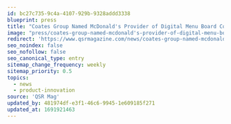```yaml
---
id: bc27c735-9c4a-4107-929b-9328addd3338
blueprint: press
title: "Coates Group Named McDonald's Provider of Digital Menu Board Content Management System"
image: "press/coates-group-named-mcdonald's-provider-of-digital-menu-board-content-management-system-1691921427.png"
redirect: 'https://www.qsrmagazine.com/news/coates-group-named-mcdonalds-provider-digital-menu-board-content-management-system'
seo_noindex: false
seo_nofollow: false
seo_canonical_type: entry
sitemap_change_frequency: weekly
sitemap_priority: 0.5
topics:
  - news
  - product-innovation
source: 'QSR Mag'
updated_by: 481974df-e3f1-46c6-9945-1e609185f271
updated_at: 1691921463
---
```

